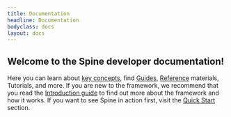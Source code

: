 ```yaml
---
title: Documentation
headline: Documentation
bodyclass: docs
layout: docs
---
```


<h2 class="top">Welcome to the Spine developer documentation!</h2>
 
Here you can learn about <a href="{{ site.baseurl }}/docs/concepts/">key concepts</a>, 
find <a href="{{ site.baseurl }}/docs/guides">Guides</a>, 
<a href="{{ site.baseurl }}/docs/reference/">Reference</a> materials, Tutorials, and more. 
If you are new to the framework, we recommend that you read the 
<a href="{{ site.baseurl }}/docs/guides/">Introduction guide</a> to find out more about the 
framework and how it works. If you want to see Spine in action first, visit the 
<a href="{{ site.baseurl }}/docs/quickstart/">Quick Start</a> section.
